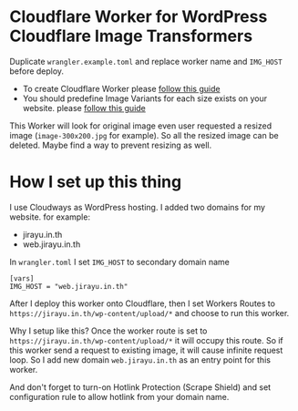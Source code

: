 # Cloudflare Worker for WordPress Cloudflare Image Transformers

Duplicate `wrangler.example.toml` and replace worker name and `IMG_HOST` before deploy.

* To create Cloudflare Worker please [follow this guide](https://developers.cloudflare.com/workers/get-started/guide/)
* You should predefine Image Variants for each size exists on your website. please [follow this guide](https://developers.cloudflare.com/images/manage-images/create-variants/)

This Worker will look for original image even user requested a resized image (`image-300x200.jpg` for example). So all the resized image can be deleted. Maybe find a way to prevent resizing as well.

# How I set up this thing

I use Cloudways as WordPress hosting. I added two domains for my website. for example:
- jirayu.in.th
- web.jirayu.in.th

In `wrangler.toml` I set `IMG_HOST` to secondary domain name
```
[vars]
IMG_HOST = "web.jirayu.in.th"
```

After I deploy this worker onto Cloudflare, then I set Workers Routes to `https://jirayu.in.th/wp-content/upload/*` and choose to run this worker.

Why I setup like this? Once the worker route is set to `https://jirayu.in.th/wp-content/upload/*` it will occupy this route. So if this worker send a request to existing image, it will cause infinite request loop. So I add new domain `web.jirayu.in.th` as an  entry point for this worker.

And don't forget to turn-on Hotlink Protection (Scrape Shield) and set configuration rule to allow hotlink from your domain name.
